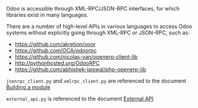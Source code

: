 Odoo is accessible through XML-RPC/JSON-RPC interfaces, for which libraries exist in many languages.

There are a number of high-level APIs in various languages to access Odoo systems without explicitly going through XML-RPC or JSON-RPC, such as:

  - https://github.com/akretion/ooor
  - https://github.com/OCA/odoorpc
  - https://github.com/nicolas-van/openerp-client-lib
  - http://pythonhosted.org/OdooRPC
  - https://github.com/abhishek-jaiswal/php-openerp-lib

`jsonrpc_client.py` and `xmlrpc_client.py` are referenced to the document [Building a module](https://www.odoo.com/documentation/13.0/howtos/backend.html#json-rpc-library)

`external_api.py` is referenced to the document [External API](https://www.odoo.com/documentation/13.0/webservices/odoo.html)
